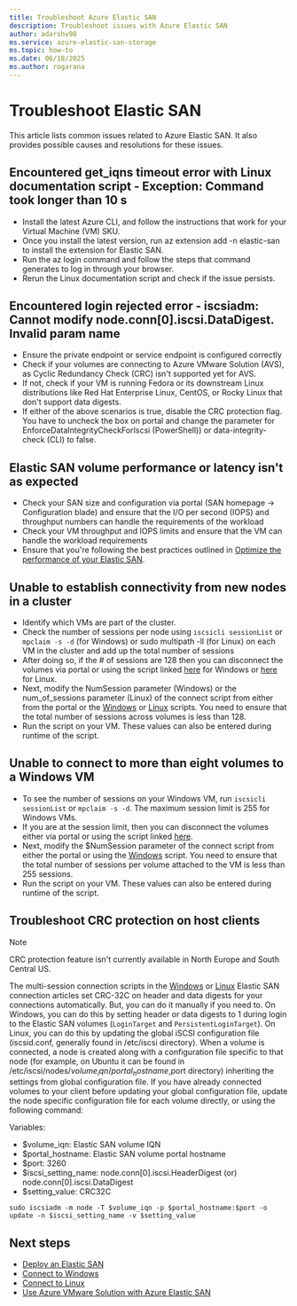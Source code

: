```yaml
---
title: Troubleshoot Azure Elastic SAN
description: Troubleshoot issues with Azure Elastic SAN
author: adarshv98
ms.service: azure-elastic-san-storage
ms.topic: how-to
ms.date: 06/18/2025
ms.author: rogarana
---
```


# Troubleshoot Elastic SAN

This article lists common issues related to Azure Elastic SAN. It also provides possible causes and resolutions for these issues.

## Encountered get_iqns timeout error with Linux documentation script - Exception: Command took longer than 10 s

- Install the latest Azure CLI, and follow the instructions that work for your Virtual Machine (VM) SKU.
- Once you install the latest version, run az extension add -n elastic-san to install the extension for Elastic SAN. 
- Run the az login command and follow the steps that command generates to log in through your browser.
- Rerun the Linux documentation script and check if the issue persists.

## Encountered login rejected error - iscsiadm: Cannot modify node.conn[0].iscsi.DataDigest. Invalid param name

- Ensure the private endpoint or service endpoint is configured correctly 
- Check if your volumes are connecting to Azure VMware Solution (AVS), as Cyclic Redundancy Check (CRC) isn't supported yet for AVS.
- If not, check if your VM is running Fedora or its downstream Linux distributions like Red Hat Enterprise Linux, CentOS, or Rocky Linux that don't support data digests. 
- If either of the above scenarios is true, disable the CRC protection flag. You have to uncheck the box on portal and change the parameter for EnforceDataIntegrityCheckForIscsi (PowerShell)) or data-integrity-check (CLI) to false.


## Elastic SAN volume performance or latency isn't as expected

- Check your SAN size and configuration via portal (SAN homepage -> Configuration blade) and ensure that the I/O per second (IOPS) and throughput numbers can handle the requirements of the workload
- Check your VM throughput and IOPS limits and ensure that the VM can handle the workload requirements
- Ensure that you're following the best practices outlined in [Optimize the performance of your Elastic SAN](elastic-san-best-practices.md). 


## Unable to establish connectivity from new nodes in a cluster

- Identify which VMs are part of the cluster.
- Check the number of sessions per node using `iscsicli sessionList` or `mpclaim -s -d` (for Windows) or sudo multipath -ll (for Linux) on each VM in the cluster and add up the total number of sessions
- After doing so, if the # of sessions are 128 then you can disconnect the volumes via portal or using the script linked [here](https://github.com/Azure-Samples/azure-elastic-san/blob/main/PSH%20(Windows)%20Multi-Session%20Connect%20Scripts/ElasticSanDocScripts0523/disconnect.ps1) for Windows or [here](https://github.com/Azure-Samples/azure-elastic-san/blob/main/CLI%20(Linux)%20Multi-Session%20Connect%20Scripts/disconnect_for_documentation.py) for Linux. 
- Next, modify the NumSession parameter (Windows) or the num_of_sessions parameter (Linux) of the connect script from either from the portal or the [Windows](https://github.com/Azure-Samples/azure-elastic-san/blob/main/PSH%20(Windows)%20Multi-Session%20Connect%20Scripts/ElasticSanDocScripts0523/connect.ps1) or [Linux](https://github.com/Azure-Samples/azure-elastic-san/blob/main/CLI%20(Linux)%20Multi-Session%20Connect%20Scripts/connect_for_documentation.py) scripts. You need to ensure that the total number of sessions across volumes is less than 128. 
- Run the script on your VM. These values can also be entered during runtime of the script.

## Unable to connect to more than eight volumes to a Windows VM

- To see the number of sessions on your Windows VM, run `iscsicli sessionList` or `mpclaim -s -d`. The maximum session limit is 255 for Windows VMs.
- If you are at the session limit, then you can disconnect the volumes either via portal or using the script linked [here](https://github.com/Azure-Samples/azure-elastic-san/blob/main/PSH%20(Windows)%20Multi-Session%20Connect%20Scripts/ElasticSanDocScripts0523/disconnect.ps1). 
- Next, modify the $NumSession parameter of the connect script from either the portal or using the [Windows](https://github.com/Azure-Samples/azure-elastic-san/blob/main/PSH%20(Windows)%20Multi-Session%20Connect%20Scripts/ElasticSanDocScripts0523/connect.ps1) script. You need to ensure that the total number of sessions per volume attached to the VM is less than 255 sessions. 
- Run the script on your VM. These values can also be entered during runtime of the script.

## Troubleshoot CRC protection on host clients

> [!NOTE]
> CRC protection feature isn't currently available in North Europe and South Central US.

The multi-session connection scripts in the [Windows](elastic-san-connect-windows.md) or [Linux](elastic-san-connect-Linux.md) Elastic SAN connection articles set CRC-32C on header and data digests for your connections automatically. But, you can do it manually if you need to. On Windows, you can do this by setting header or data digests to 1 during login to the Elastic SAN volumes (`LoginTarget` and `PersistentLoginTarget`). On Linux, you can do this by updating the global iSCSI configuration file (iscsid.conf, generally found in /etc/iscsi directory). When a volume is connected, a node is created along with a configuration file specific to that node (for example, on Ubuntu it can be found in /etc/iscsi/nodes/$volume_iqn/portal_hostname,$port directory) inheriting the settings from global configuration file. If you have already connected volumes to your client before updating your global configuration file, update the node specific configuration file for each volume directly, or using the following command:

Variables:
- $volume_iqn: Elastic SAN volume IQN
- $portal_hostname: Elastic SAN volume portal hostname
- $port: 3260
- $iscsi_setting_name: node.conn[0].iscsi.HeaderDigest (or) node.conn[0].iscsi.DataDigest 
- $setting_value: CRC32C


```sudo iscsiadm -m node -T $volume_iqn -p $portal_hostname:$port -o update -n $iscsi_setting_name -v $setting_value```


## Next steps
- [Deploy an Elastic SAN](elastic-san-create.md)
- [Connect to Windows](elastic-san-connect-windows.md)
- [Connect to Linux](elastic-san-connect-linux.md)
- [Use Azure VMware Solution with Azure Elastic SAN](../../azure-vmware/configure-azure-elastic-san.md?toc=/azure/storage/elastic-san/toc.json)
